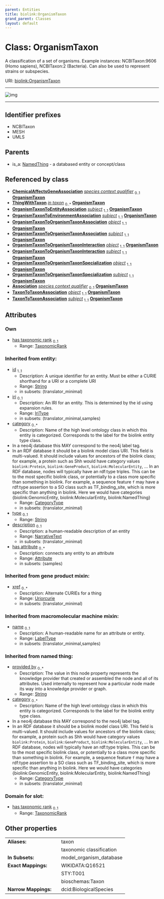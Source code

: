```yaml
---
parent: Entities
title: biolink:OrganismTaxon
grand_parent: Classes
layout: default
---
```


# Class: OrganismTaxon


A classification of a set of organisms. Example instances: NCBITaxon:9606 (Homo sapiens), NCBITaxon:2 (Bacteria). Can also be used to represent strains or subspecies.

URI: [biolink:OrganismTaxon](https://w3id.org/biolink/vocab/OrganismTaxon)


---

![img](https://yuml.me/diagram/nofunky;dir:TB/class/[ThingWithTaxon],[TaxonomicRank],[TaxonToTaxonAssociation],[OrganismTaxonToOrganismTaxonSpecialization],[OrganismTaxonToOrganismTaxonInteraction],[OrganismTaxonToOrganismTaxonAssociation],[OrganismTaxonToEnvironmentAssociation],[OrganismTaxonToEntityAssociation],[TaxonomicRank]%3Chas%20taxonomic%20rank%200..1-%20[OrganismTaxon%7Cprovided_by(i):string%20%2A;xref(i):uriorcurie%20%2A;category(i):category_type%20%2B;id(i):string;iri(i):iri_type%20%3F;type(i):string%20%3F;name(i):label_type%20%3F;description(i):narrative_text%20%3F],[ChemicalAffectsGeneAssociation]-%20species%20context%20qualifier%200..1%3E[OrganismTaxon],[ThingWithTaxon]-%20in%20taxon%200..%2A%3E[OrganismTaxon],[OrganismTaxonToEntityAssociation]-%20subject%201..1%3E[OrganismTaxon],[OrganismTaxonToEnvironmentAssociation]-%20subject%201..1%3E[OrganismTaxon],[OrganismTaxonToOrganismTaxonAssociation]-%20object%201..1%3E[OrganismTaxon],[OrganismTaxonToOrganismTaxonAssociation]-%20subject%201..1%3E[OrganismTaxon],[OrganismTaxonToOrganismTaxonInteraction]-%20object%201..1%3E[OrganismTaxon],[OrganismTaxonToOrganismTaxonInteraction]-%20subject%201..1%3E[OrganismTaxon],[OrganismTaxonToOrganismTaxonSpecialization]-%20object%201..1%3E[OrganismTaxon],[OrganismTaxonToOrganismTaxonSpecialization]-%20subject%201..1%3E[OrganismTaxon],[PredicateMapping]-%20species%20context%20qualifier%200..1%3E[OrganismTaxon],[TaxonToTaxonAssociation]-%20object%201..1%3E[OrganismTaxon],[TaxonToTaxonAssociation]-%20subject%201..1%3E[OrganismTaxon],[NamedThing]%5E-[OrganismTaxon],[PredicateMapping],[NamedThing],[ChemicalAffectsGeneAssociation],[Attribute],[Association])

---


## Identifier prefixes

 * NCBITaxon
 * MESH
 * UMLS

## Parents

 *  is_a: [NamedThing](NamedThing.md) - a databased entity or concept/class

## Referenced by class

 *  **[ChemicalAffectsGeneAssociation](ChemicalAffectsGeneAssociation.md)** *[species context qualifier](species_context_qualifier.md)*  <sub>0..1</sub>  **[OrganismTaxon](OrganismTaxon.md)**
 *  **[ThingWithTaxon](ThingWithTaxon.md)** *[in taxon](in_taxon.md)*  <sub>0..\*</sub>  **[OrganismTaxon](OrganismTaxon.md)**
 *  **[OrganismTaxonToEntityAssociation](OrganismTaxonToEntityAssociation.md)** *[subject](subject.md)*  <sub>1..1</sub>  **[OrganismTaxon](OrganismTaxon.md)**
 *  **[OrganismTaxonToEnvironmentAssociation](OrganismTaxonToEnvironmentAssociation.md)** *[subject](subject.md)*  <sub>1..1</sub>  **[OrganismTaxon](OrganismTaxon.md)**
 *  **[OrganismTaxonToOrganismTaxonAssociation](OrganismTaxonToOrganismTaxonAssociation.md)** *[object](object.md)*  <sub>1..1</sub>  **[OrganismTaxon](OrganismTaxon.md)**
 *  **[OrganismTaxonToOrganismTaxonAssociation](OrganismTaxonToOrganismTaxonAssociation.md)** *[subject](subject.md)*  <sub>1..1</sub>  **[OrganismTaxon](OrganismTaxon.md)**
 *  **[OrganismTaxonToOrganismTaxonInteraction](OrganismTaxonToOrganismTaxonInteraction.md)** *[object](object.md)*  <sub>1..1</sub>  **[OrganismTaxon](OrganismTaxon.md)**
 *  **[OrganismTaxonToOrganismTaxonInteraction](OrganismTaxonToOrganismTaxonInteraction.md)** *[subject](subject.md)*  <sub>1..1</sub>  **[OrganismTaxon](OrganismTaxon.md)**
 *  **[OrganismTaxonToOrganismTaxonSpecialization](OrganismTaxonToOrganismTaxonSpecialization.md)** *[object](object.md)*  <sub>1..1</sub>  **[OrganismTaxon](OrganismTaxon.md)**
 *  **[OrganismTaxonToOrganismTaxonSpecialization](OrganismTaxonToOrganismTaxonSpecialization.md)** *[subject](subject.md)*  <sub>1..1</sub>  **[OrganismTaxon](OrganismTaxon.md)**
 *  **[Association](Association.md)** *[species context qualifier](species_context_qualifier.md)*  <sub>0..1</sub>  **[OrganismTaxon](OrganismTaxon.md)**
 *  **[TaxonToTaxonAssociation](TaxonToTaxonAssociation.md)** *[object](object.md)*  <sub>1..1</sub>  **[OrganismTaxon](OrganismTaxon.md)**
 *  **[TaxonToTaxonAssociation](TaxonToTaxonAssociation.md)** *[subject](subject.md)*  <sub>1..1</sub>  **[OrganismTaxon](OrganismTaxon.md)**

## Attributes


### Own

 * [has taxonomic rank](has_taxonomic_rank.md)  <sub>0..1</sub>
     * Range: [TaxonomicRank](TaxonomicRank.md)

### Inherited from entity:

 * [id](id.md)  <sub>1..1</sub>
     * Description: A unique identifier for an entity. Must be either a CURIE shorthand for a URI or a complete URI
     * Range: [String](types/String.md)
     * in subsets: (translator_minimal)
 * [iri](iri.md)  <sub>0..1</sub>
     * Description: An IRI for an entity. This is determined by the id using expansion rules.
     * Range: [IriType](types/IriType.md)
     * in subsets: (translator_minimal,samples)
 * [category](category.md)  <sub>0..\*</sub>
     * Description: Name of the high level ontology class in which this entity is categorized. Corresponds to the label for the biolink entity type class.
 * In a neo4j database this MAY correspond to the neo4j label tag.
 * In an RDF database it should be a biolink model class URI.
This field is multi-valued. It should include values for ancestors of the biolink class; for example, a protein such as Shh would have category values `biolink:Protein`, `biolink:GeneProduct`, `biolink:MolecularEntity`, ...
In an RDF database, nodes will typically have an rdf:type triples. This can be to the most specific biolink class, or potentially to a class more specific than something in biolink. For example, a sequence feature `f` may have a rdf:type assertion to a SO class such as TF_binding_site, which is more specific than anything in biolink. Here we would have categories {biolink:GenomicEntity, biolink:MolecularEntity, biolink:NamedThing}
     * Range: [CategoryType](types/CategoryType.md)
     * in subsets: (translator_minimal)
 * [type](type.md)  <sub>0..1</sub>
     * Range: [String](types/String.md)
 * [description](description.md)  <sub>0..1</sub>
     * Description: a human-readable description of an entity
     * Range: [NarrativeText](types/NarrativeText.md)
     * in subsets: (translator_minimal)
 * [has attribute](has_attribute.md)  <sub>0..\*</sub>
     * Description: connects any entity to an attribute
     * Range: [Attribute](Attribute.md)
     * in subsets: (samples)

### Inherited from gene product mixin:

 * [xref](xref.md)  <sub>0..\*</sub>
     * Description: Alternate CURIEs for a thing
     * Range: [Uriorcurie](types/Uriorcurie.md)
     * in subsets: (translator_minimal)

### Inherited from macromolecular machine mixin:

 * [name](name.md)  <sub>0..1</sub>
     * Description: A human-readable name for an attribute or entity.
     * Range: [LabelType](types/LabelType.md)
     * in subsets: (translator_minimal,samples)

### Inherited from named thing:

 * [provided by](provided_by.md)  <sub>0..\*</sub>
     * Description: The value in this node property represents the knowledge provider that created or assembled the node and all of its attributes.  Used internally to represent how a particular node made its way into a knowledge provider or graph.
     * Range: [String](types/String.md)
 * [category](category.md)  <sub>0..\*</sub>
     * Description: Name of the high level ontology class in which this entity is categorized. Corresponds to the label for the biolink entity type class.
 * In a neo4j database this MAY correspond to the neo4j label tag.
 * In an RDF database it should be a biolink model class URI.
This field is multi-valued. It should include values for ancestors of the biolink class; for example, a protein such as Shh would have category values `biolink:Protein`, `biolink:GeneProduct`, `biolink:MolecularEntity`, ...
In an RDF database, nodes will typically have an rdf:type triples. This can be to the most specific biolink class, or potentially to a class more specific than something in biolink. For example, a sequence feature `f` may have a rdf:type assertion to a SO class such as TF_binding_site, which is more specific than anything in biolink. Here we would have categories {biolink:GenomicEntity, biolink:MolecularEntity, biolink:NamedThing}
     * Range: [CategoryType](types/CategoryType.md)
     * in subsets: (translator_minimal)

### Domain for slot:

 * [has taxonomic rank](has_taxonomic_rank.md)  <sub>0..1</sub>
     * Range: [TaxonomicRank](TaxonomicRank.md)

## Other properties

|  |  |  |
| --- | --- | --- |
| **Aliases:** | | taxon |
|  | | taxonomic classification |
| **In Subsets:** | | model_organism_database |
| **Exact Mappings:** | | WIKIDATA:Q16521 |
|  | | STY:T001 |
|  | | bioschemas:Taxon |
| **Narrow Mappings:** | | dcid:BiologicalSpecies |


